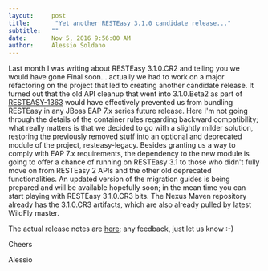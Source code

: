```yaml
---
layout:     post
title:       "Yet another RESTEasy 3.1.0 candidate release..."
subtitle:   ""
date:       Nov 5, 2016 9:56:00 AM 
author:     Alessio Soldano
---
```



                    



                    




Last month I was writing about RESTEasy 3.1.0.CR2 and telling you we would have gone Final soon... actually we had to work on a major refactoring on the project that led to creating another candidate release. It turned out that the old API cleanup that went into 3.1.0.Beta2 as part of [RESTEASY-1363](https://issues.redhat.com/browse/RESTEASY-1363) would have effectively prevented us from bundling RESTEasy in any JBoss EAP 7.x series future release. Here I&#39;m not going through the details of the container rules regarding backward compatibility; what really matters is that we decided to go with a slightly milder solution, restoring the previously removed stuff into an optional and deprecated module of the project, resteasy-legacy. Besides granting us a way to comply with EAP 7.x requirements, the dependency to the new module is going to offer a chance of running on RESTEasy 3.1 to those who didn&#39;t fully move on from RESTEasy 2 APIs and the other old deprecated functionalities. An updated version of the migration guides is being prepared and will be available hopefully soon; in the mean time you can start playing with RESTEasy 3.1.0.CR3 bits. The Nexus Maven repository already has the 3.1.0.CR3 artifacts, which are also already pulled by latest WildFly master.

The actual release notes are [here](https://issues.redhat.com/secure/ReleaseNote.jspa?version=12331660&amp;styleName=Text&amp;projectId=12310560&amp;Create=Create); any feedback, just let us know :-)

Cheers

Alessio




                    




                    

                    


                
